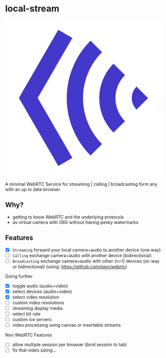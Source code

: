 # local-stream

![Logo](public/icons/icon_transparent.svg)


A minimal WebRTC Service for streaming | calling | broadcasting form any with an up to date browser.

## Why?

- getting to know WebRTC and the underlying protocols
- as virtual camera with OBS without having pesky watermarks

## Features

- [x] `Streaming` forward your local camera+audio to another device (one way)
- [ ] `Calling` exchange camera+audio with another device (bidirectional)
- [ ] `Broadcasting` exchange camera+audio with other (n>1) devices (on way or bidirectional) (using: https://github.com/pion/webrtc)

Going further

- [x] toggle audio (audio+video)
- [x] select devices (audio+video)
- [x] select video resolution
- [ ] custom video resolutions
- [ ] streaming display media
- [ ] select bit rate
- [ ] custom ice servers
- [ ] video processing using canvas or insertable streams

Non WebRTC Features

- [ ] allow multiple session per browser (bind session to tab)
- [ ] fix that video sizing...
